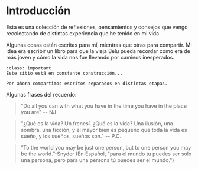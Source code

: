# Introducción

Esta es una colección de reflexiones, pensamientos y consejos que vengo recolectando de distintas experiencia que he tenido en mi vida.

Algunas cosas están escritas para mí, mientras que otras para compartir. Mi idea era escribir un libro para que la vieja Belu pueda recordar cómo era de más joven y cómo la vida nos fue llevando por caminos inesperados.

```{admonition} Importante
:class: important
Este sitio está en constante construcción...

Por ahora compartimos escritos separados en distintas etapas.

```

Algunas frases del recuerdo:

> "Do all you can with what you have in the time you have in the place you are" -- NJ

> "¿Qué es la vida? Un frenesí.
¿Qué es la vida? Una ilusión,
una sombra, una ficción,
y el mayor bien es pequeño 
que toda la vida es sueño,
y los sueños, sueños son." -- P.C.

> “To the world you may be just one person, but to one person you may be the world.”-Snyder (En Español, "para el mundo tu puedes ser solo una persona, pero para una persona tú puedes ser el mundo.")

